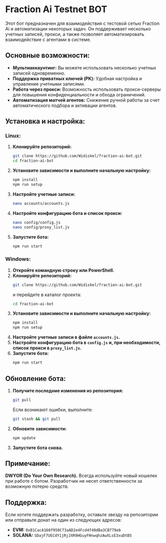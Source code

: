 # Fraction Ai Testnet BOT

Этот бот предназначен для взаимодействия с тестовой сетью Fraction Ai и автоматизации некоторых задач. Он поддерживает несколько учетных записей, прокси, а также позволяет автоматизировать взаимодействие с агентами в системе.

## Основные возможности:

- **Мультиаккаунтинг:** Вы можете использовать несколько учетных записей одновременно.
- **Поддержка приватных ключей (PK):** Удобная настройка и управление учетными записями.
- **Работа через прокси:** Возможность использовать прокси-серверы для повышения конфиденциальности и обхода ограничений.
- **Автоматизация матчей агентов:** Снижение ручной работы за счет автоматического подбора и активации агентов.

## Установка и настройка:

### Linux:
1. **Клонируйте репозиторий:**  
   ```bash
   git clone https://github.com/Widiskel/fraction-ai-bot.git 
   cd fraction-ai-bot
   ```
2. **Установите зависимости и выполните начальную настройку:**  
   ```bash
   npm install
   npm run setup
   ```
3. **Настройте учетные записи:**  
   ```bash
   nano accounts/accounts.js
   ```
4. **Настройте конфигурацию бота и список прокси:**  
   ```bash
   nano config/config.js
   nano config/proxy_list.js
   ```
5. **Запустите бота:**  
   ```bash
   npm run start
   ```

### Windows:
1. **Откройте командную строку или PowerShell.**  
2. **Клонируйте репозиторий:**  
   ```bash
   git clone https://github.com/Widiskel/fraction-ai-bot.git
   ```
   и перейдите в каталог проекта:  
   ```bash
   cd fraction-ai-bot
   ```
3. **Установите зависимости и выполните начальную настройку:**  
   ```bash
   npm install
   npm run setup
   ```
4. **Настройте учетные записи в файле `accounts.js`.**  
5. **Настройте конфигурацию бота в `config.js` и, при необходимости, список прокси в `proxy_list.js`.**  
6. **Запустите бота:**  
   ```bash
   npm run start
   ```

## Обновление бота:

1. **Получите последние изменения из репозитория:**  
   ```bash
   git pull
   ```
   Если возникают ошибки, выполните:  
   ```bash
   git stash && git pull
   ```
2. **Обновите зависимости:**  
   ```bash
   npm update
   ```
3. **Запустите бота снова.**

## Примечание:

**DWYOR (Do Your Own Research).** Всегда используйте новый кошелек при работе с ботом. Разработчик не несет ответственности за возможную потерю средств.

## Поддержка:

Если хотите поддержать разработку, оставьте звезду на репозитории или отправьте донат на один из следующих адресов:

- **EVM:** `0xB1CacA160f950Cf3aAD2e4Fcd4f40dBa3CB779eb`
- **SOLANA:** `SDajF7UECdY1jRjJXR9HGuyFHnwqhzAwXLsE3xuDtB5`
